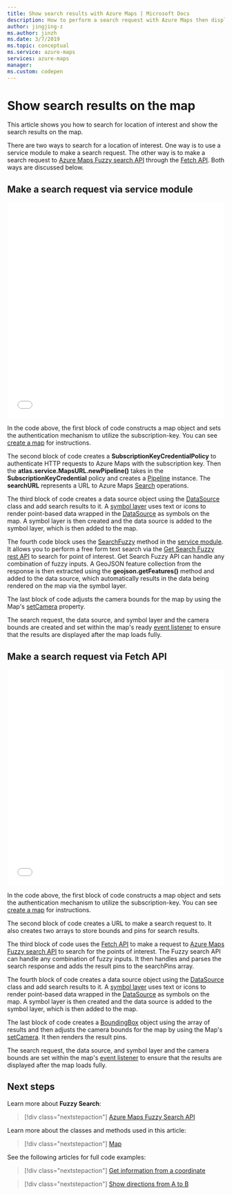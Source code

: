```yaml
---
title: Show search results with Azure Maps | Microsoft Docs
description: How to perform a search request with Azure Maps then display the results on a Javascript map
author: jingjing-z
ms.author: jinzh
ms.date: 3/7/2019
ms.topic: conceptual
ms.service: azure-maps
services: azure-maps
manager: 
ms.custom: codepen
---
```


# Show search results on the map

This article shows you how to search for location of interest and show the search results on the map.

There are two ways to search for a location of interest. One way is to use a service module to make a search request. The other way is to make a search request to [Azure Maps Fuzzy search API](https://docs.microsoft.com/rest/api/maps/search/getsearchfuzzy) through the [Fetch API](https://fetch.spec.whatwg.org/). Both ways are discussed below.

## Make a search request via service module

<iframe height='500' scrolling='no' title='Show search results on a map (Service Module)' src='//codepen.io/azuremaps/embed/zLdYEB/?height=265&theme-id=0&default-tab=js,result&embed-version=2&editable=true' frameborder='no' allowtransparency='true' allowfullscreen='true' style='width: 100%;'>See the Pen <a href='https://codepen.io/azuremaps/pen/zLdYEB/'>Show search results on a map (Service Module)</a> by Azure Maps (<a href='https://codepen.io/azuremaps'>@azuremaps</a>) on <a href='https://codepen.io'>CodePen</a>.
</iframe>

In the code above, the first block of code constructs a map object and sets the authentication mechanism to utilize the subscription-key. You can see [create a map](./map-create.md) for instructions.

The second block of code creates a **SubscriptionKeyCredentialPolicy** to authenticate HTTP requests to Azure Maps with the subscription key. Then the **atlas.service.MapsURL.newPipeline()** takes in the **SubscriptionKeyCredential** policy and creates a [Pipeline](https://docs.microsoft.com/javascript/api/azure-maps-rest/atlas.service.pipeline?view=azure-iot-typescript-latest) instance. The **searchURL** represents a URL to Azure Maps [Search](https://docs.microsoft.com/rest/api/maps/search) operations.

The third block of code creates a data source object using the [DataSource](https://docs.microsoft.com/javascript/api/azure-maps-control/atlas.source.datasource?view=azure-iot-typescript-latest) class and add search results to it. A [symbol layer](https://docs.microsoft.com/javascript/api/azure-maps-control/atlas.layer.symbollayer?view=azure-iot-typescript-latest) uses text or icons to render point-based data wrapped in the [DataSource](https://docs.microsoft.com/javascript/api/azure-maps-control/atlas.source.datasource?view=azure-iot-typescript-latest) as symbols on the map.  A symbol layer is then created and the data source is added to the symbol layer, which is then added to the map.

The fourth code block uses the [SearchFuzzy](/javascript/api/azure-maps-rest/atlas.service.models.searchgetsearchfuzzyoptionalparams) method in the [service module](https://atlas.microsoft.com/sdk/js/atlas-service.js?api-version=2). It allows you to perform a free form text search via the [Get Search Fuzzy rest API](https://docs.microsoft.com/rest/api/maps/search/getsearchfuzzy) to search for point of interest. Get Search Fuzzy API can handle any combination of fuzzy inputs. A GeoJSON feature collection from the response is then extracted using the **geojson.getFeatures()** method and added to the data source, which automatically results in the data being rendered on the map via the symbol layer.

The last block of code adjusts the camera bounds for the map by using the Map's [setCamera](https://docs.microsoft.com/javascript/api/azure-maps-control/atlas.map?view=azure-iot-typescript-latest#setcamera-cameraoptions---cameraboundsoptions---animationoptions-) property.

The search request, the data source, and symbol layer and the camera bounds are created and set within the map's ready [event listener](https://docs.microsoft.com/javascript/api/azure-maps-control/atlas.map?view=azure-iot-typescript-latest#events) to ensure that the results are displayed after the map loads fully.


## Make a search request via Fetch API

<iframe height='500' scrolling='no' title='Show search results on a map' src='//codepen.io/azuremaps/embed/KQbaeM/?height=265&theme-id=0&default-tab=js,result&embed-version=2&editable=true' frameborder='no' allowtransparency='true' allowfullscreen='true' style='width: 100%;'>See the Pen <a href='https://codepen.io/azuremaps/pen/KQbaeM/'>Show search results on a map</a> by Azure Maps (<a href='https://codepen.io/azuremaps'>@azuremaps</a>) on <a href='https://codepen.io'>CodePen</a>.
</iframe>

In the code above, the first block of code constructs a map object and sets the authentication mechanism to utilize the subscription-key. You can see [create a map](./map-create.md) for instructions.

The second block of code creates a URL to make a search request to. It also creates two arrays to store bounds and pins for search results.

The third block of code uses the [Fetch API](https://fetch.spec.whatwg.org/) to make a request to [Azure Maps Fuzzy search API](https://docs.microsoft.com/rest/api/maps/search/getsearchfuzzy) to search for the points of interest. The Fuzzy search API can handle any combination of fuzzy inputs. It then handles and parses the search response and adds the result pins to the searchPins array.

The fourth block of code creates a data source object using the [DataSource](https://docs.microsoft.com/javascript/api/azure-maps-control/atlas.source.datasource?view=azure-iot-typescript-latest) class and add search results to it. A [symbol layer](https://docs.microsoft.com/javascript/api/azure-maps-control/atlas.layer.symbollayer?view=azure-iot-typescript-latest) uses text or icons to render point-based data wrapped in the [DataSource](https://docs.microsoft.com/javascript/api/azure-maps-control/atlas.source.datasource?view=azure-iot-typescript-latest) as symbols on the map. A symbol layer is then created and the data source is added to the symbol layer, which is then added to the map.

The last block of code creates a [BoundingBox](https://docs.microsoft.com/javascript/api/azure-maps-control/atlas.data.boundingbox?view=azure-iot-typescript-latest) object using the array of results and then adjusts the camera bounds for the map by using the Map's [setCamera](https://docs.microsoft.com/javascript/api/azure-maps-control/atlas.map?view=azure-iot-typescript-latest#setcamera-cameraoptions---cameraboundsoptions---animationoptions-). It then renders the result pins.

The search request, the data source, and symbol layer and the camera bounds are set within the map's [event listener](https://docs.microsoft.com/javascript/api/azure-maps-control/atlas.map?view=azure-iot-typescript-latest#events) to ensure that the results are displayed after the map loads fully.

## Next steps

Learn more about **Fuzzy Search**:

> [!div class="nextstepaction"]
> [Azure Maps Fuzzy Search API](https://docs.microsoft.com/rest/api/maps/search/getsearchfuzzy)

Learn more about the classes and methods used in this article:

> [!div class="nextstepaction"]
> [Map](https://docs.microsoft.com/javascript/api/azure-maps-control/atlas.map?view=azure-iot-typescript-latest)

See the following articles for full code examples:

> [!div class="nextstepaction"]
> [Get information from a coordinate](./map-get-information-from-coordinate.md)
<!-- Comment added to suppress false positive warning -->
> [!div class="nextstepaction"]
> [Show directions from A to B](./map-route.md)
